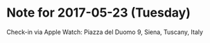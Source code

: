 # Note for 2017-05-23 (Tuesday)

Check-in via Apple Watch:
Piazza del Duomo 9, Siena, Tuscany, Italy
